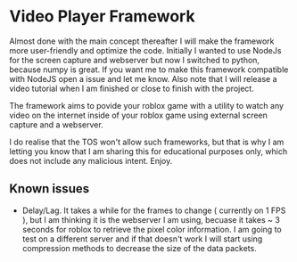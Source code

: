 # Video Player Framework

Almost done with the main concept thereafter I will make the framework more user-friendly and optimize the code. Initially I wanted to use NodeJs for the screen capture and webserver but now I switched to python, because numpy is great. If you want me to make this framework compatible with NodeJS open a issue and let me know. Also note that I will release a video tutorial when I am finished or close to finish with the project.

The framework aims to povide your roblox game with a utility to watch any video on the internet inside of your roblox game using external screen capture and a webserver.

I do realise that the TOS won't allow such frameworks, but that is why I am letting you know that I am sharing this for educational purposes only, which does not include any malicious intent. Enjoy.

## Known issues

- Delay/Lag. It takes a while for the frames to change ( currently on 1 FPS ), but I am thinking it is the webserver I am using, becuase it takes ~ 3 seconds for roblox to retrieve the pixel color information. I am going to test on a different server and if that doesn't work I will start using compression methods to decrease the size of the data packets.

